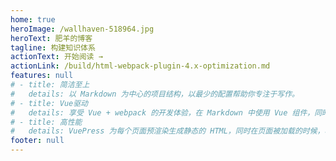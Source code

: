 ```yaml
---
home: true
heroImage: /wallhaven-518964.jpg
heroText: 肥羊的博客
tagline: 构建知识体系
actionText: 开始阅读 →
actionLink: /build/html-webpack-plugin-4.x-optimization.md
features: null
# - title: 简洁至上
#   details: 以 Markdown 为中心的项目结构，以最少的配置帮助你专注于写作。
# - title: Vue驱动
#   details: 享受 Vue + webpack 的开发体验，在 Markdown 中使用 Vue 组件，同时可以使用 Vue 来开发自定义主题。
# - title: 高性能
#   details: VuePress 为每个页面预渲染生成静态的 HTML，同时在页面被加载的时候，将作为 SPA 运行。
footer: null
---
```

